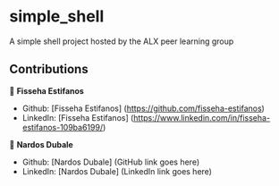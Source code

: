 # simple_shell
A simple shell project hosted by the ALX peer learning group

## Contributions

👤 **Fisseha Estifanos**

- Github: [Fisseha Estifanos] (https://github.com/fisseha-estifanos) 
- LinkedIn: [Fisseha Estifanos] (https://www.linkedin.com/in/fisseha-estifanos-109ba6199/)

👤 **Nardos Dubale**

- Github: [Nardos Dubale] (GitHub link goes here)
- LinkedIn: [Nardos Dubale] (LinkedIn link goes here)
